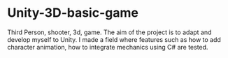 # Unity-3D-basic-game
Third Person, shooter, 3d, game. 
The aim of the project is to adapt and develop myself to Unity. I made a field where features such as how to add character animation, how to integrate mechanics using C# are tested.

